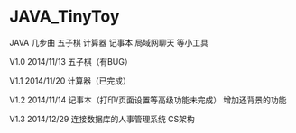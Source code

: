 JAVA_TinyToy
============

JAVA 几步曲 五子棋 计算器 记事本 局域网聊天 等小工具
 
V1.0 2014/11/13 五子棋（有BUG） 

V1.1 2014/11/20 计算器（已完成）

V1.2 2014/11/14 记事本（打印/页面设置等高级功能未完成） 增加还背景的功能

V1.3 2014/12/29 连接数据库的人事管理系统 CS架构

